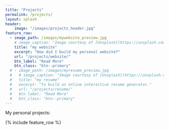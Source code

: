 ```yaml
---
title: "Projects"
permalink: /projects/
layout: splash
header:
    image: "/images/projects_header.jpg"
feature_row:
  - image_path: /images/mywebsite_preview.jpg
    # image_caption: "Image courtesy of [Unsplash](https://unsplash.com/)"
    title: "my website"
    excerpt: "How did I build my personal website?"
    url: "/projects/website/"
    btn_label: "Read More"
    btn_class: "btn--primary"
  # - image_path: /images/myresume_preview.jpg
  #   # image_caption: "Image courtesy of [Unsplash](https://unsplash.com/)"
  #   title: "my resume"
  #   excerpt: "To build an online interactive resume generator."
  #   url: "/projects/resume/"
  #   btn_label: "Read More"
  #   btn_class: "btn--primary"
---
```


My personal projects:

{% include feature_row %}

